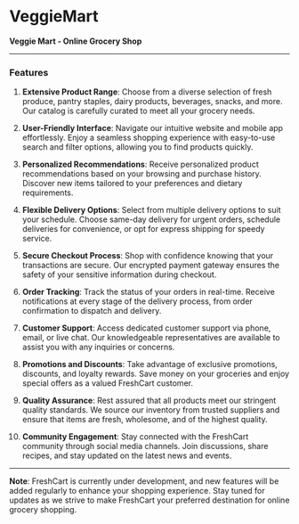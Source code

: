 # VeggieMart

**Veggie Mart - Online Grocery Shop**

---

### Features

1. **Extensive Product Range**: Choose from a diverse selection of fresh produce, pantry staples, dairy products, beverages, snacks, and more. Our catalog is carefully curated to meet all your grocery needs.

2. **User-Friendly Interface**: Navigate our intuitive website and mobile app effortlessly. Enjoy a seamless shopping experience with easy-to-use search and filter options, allowing you to find products quickly.

3. **Personalized Recommendations**: Receive personalized product recommendations based on your browsing and purchase history. Discover new items tailored to your preferences and dietary requirements.

4. **Flexible Delivery Options**: Select from multiple delivery options to suit your schedule. Choose same-day delivery for urgent orders, schedule deliveries for convenience, or opt for express shipping for speedy service.

5. **Secure Checkout Process**: Shop with confidence knowing that your transactions are secure. Our encrypted payment gateway ensures the safety of your sensitive information during checkout.

6. **Order Tracking**: Track the status of your orders in real-time. Receive notifications at every stage of the delivery process, from order confirmation to dispatch and delivery.

7. **Customer Support**: Access dedicated customer support via phone, email, or live chat. Our knowledgeable representatives are available to assist you with any inquiries or concerns.

8. **Promotions and Discounts**: Take advantage of exclusive promotions, discounts, and loyalty rewards. Save money on your groceries and enjoy special offers as a valued FreshCart customer.

9. **Quality Assurance**: Rest assured that all products meet our stringent quality standards. We source our inventory from trusted suppliers and ensure that items are fresh, wholesome, and of the highest quality.

10. **Community Engagement**: Stay connected with the FreshCart community through social media channels. Join discussions, share recipes, and stay updated on the latest news and events.

---

**Note**: FreshCart is currently under development, and new features will be added regularly to enhance your shopping experience. Stay tuned for updates as we strive to make FreshCart your preferred destination for online grocery shopping.
